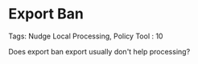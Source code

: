 # Export Ban

Tags: Nudge Local Processing, Policy Tool
: 10

Does export ban export usually don't help processing?